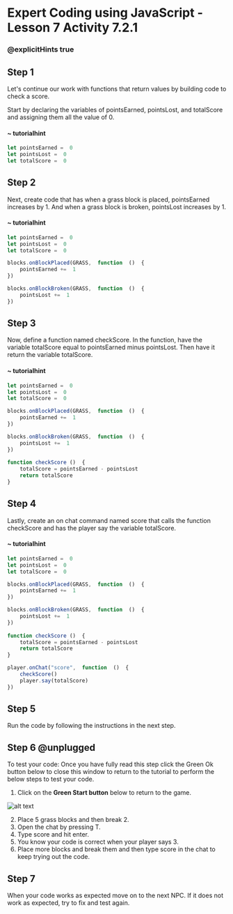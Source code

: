 # Expert Coding using JavaScript - Lesson 7 Activity 7.2.1
### @explicitHints true

## Step 1

Let's continue our work with functions that return values by building code to check a score.  

Start by declaring the variables of pointsEarned, pointsLost, and totalScore and assigning them all the value of 0. 

#### ~ tutorialhint

```javascript
let pointsEarned =  0
let pointsLost =  0
let totalScore =  0

```

## Step 2

Next, create code that has when a grass block is placed, pointsEarned increases by 1. And when a grass block is broken, pointsLost increases by 1. 


#### ~ tutorialhint

```javascript
let pointsEarned =  0
let pointsLost =  0
let totalScore =  0

blocks.onBlockPlaced(GRASS,  function  ()  {
	pointsEarned +=  1
})

blocks.onBlockBroken(GRASS,  function  ()  {
	pointsLost +=  1
})

```

## Step 3
Now, define a function named checkScore.  In the function, have the variable totalScore equal to pointsEarned minus pointsLost. Then have it return the variable totalScore. 

#### ~ tutorialhint

```javascript
let pointsEarned =  0
let pointsLost =  0
let totalScore =  0

blocks.onBlockPlaced(GRASS,  function  ()  {
	pointsEarned +=  1
})

blocks.onBlockBroken(GRASS,  function  ()  {
	pointsLost +=  1
})
  
function checkScore ()  {
	totalScore = pointsEarned - pointsLost
	return totalScore
}

```

## Step 4
Lastly, create an on chat command named score that calls the function checkScore and has the player say the variable totalScore.

#### ~ tutorialhint

```javascript
let pointsEarned =  0
let pointsLost =  0
let totalScore =  0

blocks.onBlockPlaced(GRASS,  function  ()  {
	pointsEarned +=  1
})

blocks.onBlockBroken(GRASS,  function  ()  {
	pointsLost +=  1
})
  
function checkScore ()  {
	totalScore = pointsEarned - pointsLost
	return totalScore
}

player.onChat("score",  function  ()  {
	checkScore()
	player.say(totalScore)
})

```

## Step 5

Run the code by following the instructions in the next step.


## Step 6 @unplugged
To test your code:
Once you have fully read this step click the Green Ok button below to close this window to return to the tutorial to perform the below steps to test your code.

1. Click on the **Green Start button** below to return to the game.

  

![alt text](https://expertjs.codingcredentials.com/Lesson1/1.1/1.JPG?raw=true  "Start")

2. Place 5 grass blocks and then break 2. 
3. Open the chat by pressing T. 
4. Type score and hit enter. 
5. You know your code is correct when your player says 3. 
6. Place more blocks and break them and then type score in the chat to keep trying out the code. 


## Step 7

When your code works as expected move on to the next NPC. 
If it does not work as expected, try to fix and test again.
